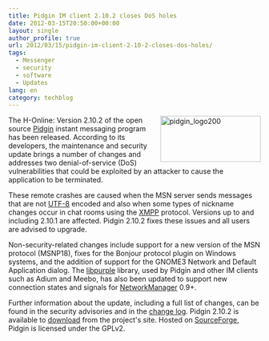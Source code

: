 ```yaml
---
title: Pidgin IM client 2.10.2 closes DoS holes
date: 2012-03-15T20:50:00+00:00
layout: single
author_profile: true
url: 2012/03/15/pidgin-im-client-2-10-2-closes-dos-holes/
tags:
  - Messenger
  - security
  - software
  - Updates
lang: en
category: techblog
---
```

[<img title="pidgin_logo200" border="0" alt="pidgin_logo200" align="right" src="http://lh3.ggpht.com/-5c4OwKVk6VM/T2JPFLrUE_I/AAAAAAAAFLE/oj96farkQS4/pidgin_logo200_thumb%25255B1%25255D.png?imgmax=800" width="200" height="92" />](http://lh4.ggpht.com/-icxB_nzfGWo/T2JPAe00III/AAAAAAAAFK8/J2efVwuok8Q/s1600-h/pidgin_logo200%25255B3%25255D.png)The H-Online: Version 2.10.2 of the open source [Pidgin](http://pidgin.im/) instant messaging program has been released. According to its developers, the maintenance and security update brings a number of changes and addresses two denial-of-service (DoS) vulnerabilities that could be exploited by an attacker to cause the application to be terminated. 

These remote crashes are caused when the MSN server sends messages that are not [UTF-8](http://en.wikipedia.org/wiki/UTF-8) encoded and also when some types of nickname changes occur in chat rooms using the [XMPP](http://en.wikipedia.org/wiki/Extensible_Messaging_and_Presence_Protocol) protocol. Versions up to and including 2.10.1 are affected. Pidgin 2.10.2 fixes these issues and all users are advised to upgrade. 

Non-security-related changes include support for a new version of the MSN protocol (MSNP18), fixes for the Bonjour protocol plugin on Windows systems, and the addition of support for the GNOME3 Network and Default Application dialog. The [libpurple](http://developer.pidgin.im/wiki/WhatIsLibpurple) library, used by Pidgin and other IM clients such as Adium and Meebo, has also been updated to support new connection states and signals for [NetworkManager](http://developer.pidgin.im/wiki/NetworkManager) 0.9+. 

Further information about the update, including a full list of changes, can be found in the security advisories and in the [change log](http://developer.pidgin.im/wiki/ChangeLog). Pidgin 2.10.2 is available to [download](http://pidgin.im/download/) from the project's site. Hosted on [SourceForge](http://sourceforge.net/projects/pidgin/), Pidgin is licensed under the GPLv2.